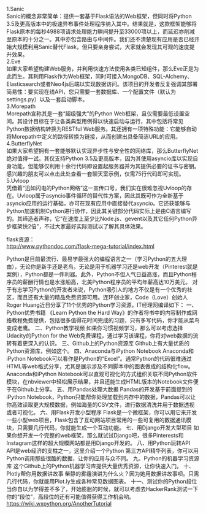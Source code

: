 1.Sanic  
Sanic的概念非常简单：提供一套基于Flask语法的Web框架，但同时将Python 3.5及更高版本中的极速异布事件处理程序纳入其中。结果就是，这款框架能够将Flask原本的每秒4988项请求处理能力瞬间提升至33000项以上，而延迟亦削减至原本的十分之一。其中亦包含路由与中间件。我们还不清楚现有应用是否已经开始大规模利用Sanic替代Flask，但只要亲身尝试，大家就会发现其可观的速度提升效果。  
2.Eve  
如果大家希望构建Web服务，并利用快速方法使用各类已知组件，那么Eve正是为此而生。其利用Flask作为Web框架，同时可接入MongoDB、SQL-Alchemy、Elasticsearch或者Neo4js后端以实现数据访问。该项目的开发者反复强调其部署简易性：要实现在线API，您只需要一套数据库、一个配置文件（默认为settings.py）以及一套启动脚本。  
3.Morepath  
Morepath宣称其是一套“超级强大”的Python Web框架，且仅需要最低设置空间。其设计目标在于让各类典型用例得以快速启动与运行，其中包括将常见Python数据结构转换为RESTful Web服务。其还拥有一项特殊功能：它能够自动将Morepath中定义的路径转换为链接，从而创建出具备简洁URL的应用。  
4.ButterflyNet  
如果大家希望拥有一套能够默认实现异步性与安全性的网络库，那么ButterflyNet绝对值得一试。其仅支持Python 3.5及更高版本，因为其使用asyncio库以实现自身功能，但能够仅利用十余行代码即设置起服务器并为其提供必要的证书与密钥。感兴趣的朋友可以点击此处查看一套聊天室示例，仅需75行代码即可实现。  
5.Uvloop        
凭借着“迅如闪电的Python网络”这一宣传口号，我们实在很难忽视Uvloop的存在。Uvloop属于asyncio事件循环的替代性方案，因此其既可作为全新基于asyncio应用的运行基础，亦可在现有应用中直接替代asyncio。它还获能够与Python加速机制Cython进行协作，因此其关键部分代码实际上是由C语言编写的。其缔造者声称，它“在速度上至少比Node.js、gevent以及其它任何Python异步框架快2倍”，不过大家最好实际测试以了解其具体效果。        

flask资源：  
http://www.pythondoc.com/flask-mega-tutorial/index.html  

Python是目前最流行、最易学最强大的编程语言之一（学习Python的五大理由），无论你是新手还是老鸟，无论是用于机器学习还是web开发（Pinterest就是案例），Python都是一件利器。此外，Python不但人气日益高涨，而且Python程序员的薪酬行情也是水涨船高，北美Python程序员的平均年薪高达10万美元。
对于有志学习Python的开发者来说，Python吸引人的地方不仅是有一个优秀的社区，而且还有大量的精品免费资源可用。连环创业家，Code（Love）创始人Roger Huang近日分享了11个优秀的Python学习资源，IT经理网编译如下：
一、Python优秀书籍
《Learn Python the Hard Way》的作者将书中的内容制作成网络教程免费提供，包括很多值得花时间完成的习题，只有多写代码，你才能从菜鸟变成老鹰。
二、Python教学视频
如果你习惯视频学习，那么可以考虑选择Udacity的Python for the Web免费课程，通过学习该课程，你将对web数据的流转有着更深入的认识。
三、Github上的Python资源库
Github上有大量优质的Python资源库，例如这个。
四、Anaconda与iPython Notebook
Anaconda和iPython Notebook可以看作是Python的“Excel”。通常Python的代码很难通过HTML等web格式分享，尤其是展示涉及不同脚本中的图表做成的结构化flow。Anaconda和iPython Notebook可以直观可视化的方式组织关联不同Python软件模块，在nbviewer中轻松展示结果，并且还能生成HTML版本的Notebook文件便于在Github上分享。
五、用Pandas处理大数据
Pandas的开发基于前面提到的iPython Notebook，Python只能帮你处理加载到内存中的数据，Pandas可以让你高效读取更大规模数据，例如海量的CSV文件，进行数据清洗并用于数据透视或者可视化。
六、用Flask开发小型程序
Flask是一个微框架，你可以用它来开发一些小型web项目，Flask包含了互动网站项目常用的一些可复用的数据通讯模块，只需要几行代码，你就能生成一个互动功能。
七、用Django开发大型项目
如果你想开发一个完整的web框架，那么就试试Django吧，很多Pinterests和Instagram这样的超大规模网站都是用Django开发的。
八、用Python玩转API
API是web经济的支柱之一，这里介绍一个Python 第三方API精华列表，你可以用Python调用那些很酷的数据，让你的应用与众不同。
九、Python的机器学习资源库
这个Github上的Python机器学习库提供大量优秀资源，让你快速入门。
十、Plotly帮你用数据讲故事
柴静的雾霾演讲为什么火？因为她用数据讲故事呗。只需几行代码，你就能用Plot.ly生成各种常见数据图表。
十一、测试你的Python段位
当你自以为学得差不多了，开始膨胀的时候，就可以考虑去HackerRank测试一下你的“段位”，高段位的还有可能值得获得工作机会哟。
https://wiki.wxpython.org/AnotherTutorial
